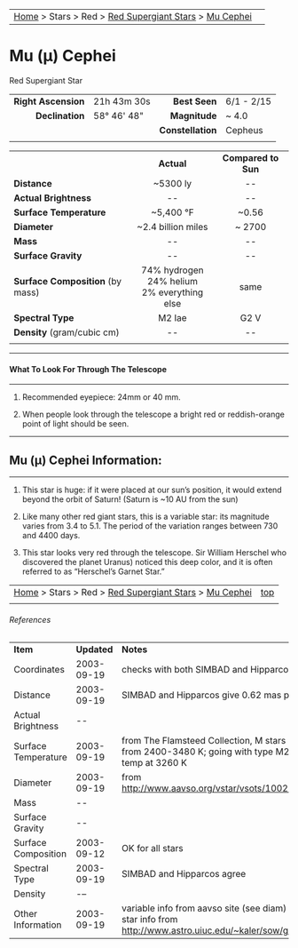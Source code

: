 <script src="/js/whatsup.js"></script>
<script type="text/javascript">
	var objectName ="Mu Cephei"
	var objectDesc ="Red Supergiant Star<br/>One of the largest known stars.<br/>Located in the Constellation<br/>Cepheus"
	var objectImage=""
</script>

|    |    |
|:---|---:|
|[Home](/notes/#object-notes) > Stars > Red > [Red Supergiant Stars](../!red-supergiant-stars) > [Mu Cephei](#mu-cephei)|  <div id=whatsup></div> |

# Mu (&mu;) Cephei
Red Supergiant Star

|   |   |   |   |
|--:|:--|--:|:--|
|**Right Ascension**|21h 43m 30s|**Best Seen**| 6/1 - 2/15 |
|**Declination**|58&deg; 46' 48"|**Magnitude**| ~ 4.0 |
|  |  |**Constellation**|Cepheus|
|  |  |  |


|  |  |  |
|--|:--:|:--:|
|  |**Actual**|**Compared to Sun**|
|**Distance**| ~5300 ly|--|
|**Actual Brightness**|--| -- |
|**Surface Temperature**| ~5,400 &deg;F| ~0.56 |
|**Diameter**| ~2.4 billion miles | ~ 2700 |
|**Mass**|--| -- |
|**Surface Gravity**|--|--|
|**Surface Composition** (by mass)|74% hydrogen<br>24% helium<br>2% everything else|same|
|**Spectral Type**| M2 Iae | G2 V |
|**Density** (gram/cubic cm)|--|--|
|   |   |   |

---
#### What To Look For Through The Telescope
---

1.  Recommended eyepiece: 24mm or 40 mm.

1.  When people look through the telescope a bright red or reddish-orange point of light should be seen.

---
## Mu (&mu;) Cephei Information:
---

1.  This star is huge: if it were placed at our sun’s position, it would extend beyond the orbit of Saturn!  (Saturn is ~10 AU from the sun)

1.  Like many other red giant stars, this is a variable star: its magnitude varies from 3.4 to 5.1.  The period of the variation ranges between 730 and 4400 days.

1.  This star looks very red through the telescope.  Sir William Herschel who discovered the planet Uranus) noticed this deep color, and it is often referred to as “Herschel’s Garnet Star.”



|    |    |
|:---|---:|
|[Home](/notes/#object-notes) > Stars > Red > [Red Supergiant Stars](../!red-supergiant-stars) > [Mu Cephei](#mu-cephei) | [top](#mu-cephei) |
|    |    |


###### References

|   |   |   |
|---|---|---|
|**Item**|**Updated**|**Notes**| 
|Coordinates|2003-09-19|checks with both SIMBAD and Hipparcos|
|Distance|2003-09-19|SIMBAD and Hipparcos give 0.62 mas parallax|
|Actual Brightness| -- |   |
|Surface Temperature|2003-09-19|from The Flamsteed Collection, M stars range from 2400-3480 K; going with type M2, estimat temp at 3260 K|
|Diameter|2003-09-19|from <http://www.aavso.org/vstar/vsots/1002.shtml>|
|Mass| -- |   |
|Surface Gravity| -- |   |
|Surface Composition|2003-09-12|OK for all stars|
|Spectral Type|2003-09-19|SIMBAD and Hipparcos agree|
|Density| -– |   |
|Other Information| 2003-09-19|variable info from aavso site (see diam) garnet star info from <http://www.astro.uiuc.edu/~kaler/sow/garnet.html>|

